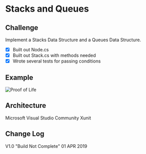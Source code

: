 # Stacks and Queues


## Challenge
Implement a Stacks Data Structure and a Queues Data Structure.

- [X] Built out Node.cs
- [x] Built out Stack.cs with methods needed
- [x] Wrote several tests for passing conditions

## Example
![Proof of Life]()

## Architecture
Microsoft Visual Studio Community
Xunit

## Change Log
V1.0 "Build Not Complete" 01 APR 2019

